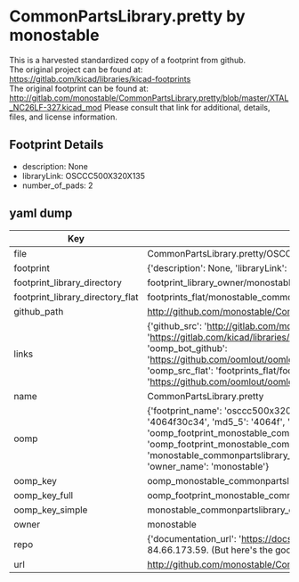 # CommonPartsLibrary.pretty by monostable  
This is a harvested standardized copy of a footprint from github.  
The original project can be found at:  
https://gitlab.com/kicad/libraries/kicad-footprints  
The original footprint can be found at:
http://gitlab.com/monostable/CommonPartsLibrary.pretty/blob/master/XTAL_NC26LF-327.kicad_mod
Please consult that link for additional, details, files, and license information.  
## Footprint Details
* description: None  
* libraryLink: OSCCC500X320X135  
* number_of_pads: 2  
## yaml dump  
| Key | Value |  
| --- | --- |  
| file | CommonPartsLibrary.pretty/OSCCC500X320X135.kicad_mod |  
| footprint | {'description': None, 'libraryLink': 'OSCCC500X320X135', 'number_of_pads': 2} |  
| footprint_library_directory | footprint_library_owner/monostable_CommonPartsLibrary.pretty |  
| footprint_library_directory_flat | footprints_flat/monostable_commonpartslibrary_osccc500x320x135/working |  
| github_path | http://github.com/monostable/CommonPartsLibrary.pretty/blob/master/OSCCC500X320X135.kicad_mod |  
| links | {'github_src': 'http://gitlab.com/monostable/CommonPartsLibrary.pretty/blob/master/XTAL_NC26LF-327.kicad_mod', 'github_src_repo': 'https://gitlab.com/kicad/libraries/kicad-footprints', 'oomp_bot': 'footprints/monostable_commonpartslibrary_osccc500x320x135/working', 'oomp_bot_github': 'https://github.com/oomlout/oomlout_oomp_footprint_bot/tree/main/footprints/monostable_commonpartslibrary_osccc500x320x135/working', 'oomp_src_flat': 'footprints_flat/footprints_flat/monostable_commonpartslibrary_osccc500x320x135/working', 'oomp_src_flat_github': 'https://github.com/oomlout/oomlout_oomp_footprint_src/tree/main/footprints_flat/monostable_commonpartslibrary_osccc500x320x135/working'} |  
| name | CommonPartsLibrary.pretty |  
| oomp | {'footprint_name': 'osccc500x320x135', 'library_name': 'commonpartslibrary', 'md5': '4064f30c347cc65e9bde42811ff72357', 'md5_10': '4064f30c34', 'md5_5': '4064f', 'md5_6': '4064f3', 'oomp_key': 'oomp_monostable_commonpartslibrary_osccc500x320x135', 'oomp_key_extra': 'oomp_footprint_monostable_commonpartslibrary_osccc500x320x135', 'oomp_key_full': 'oomp_footprint_monostable_commonpartslibrary_osccc500x320x135_4064f3', 'oomp_key_simple': 'monostable_commonpartslibrary_osccc500x320x135', 'original_filename': 'CommonPartsLibrary.pretty/OSCCC500X320X135.kicad_mod', 'owner_name': 'monostable'} |  
| oomp_key | oomp_monostable_commonpartslibrary_osccc500x320x135 |  
| oomp_key_full | oomp_footprint_monostable_commonpartslibrary_osccc500x320x135 |  
| oomp_key_simple | monostable_commonpartslibrary_osccc500x320x135 |  
| owner | monostable |  
| repo | {'documentation_url': 'https://docs.github.com/rest/overview/resources-in-the-rest-api#rate-limiting', 'message': "API rate limit exceeded for 84.66.173.59. (But here's the good news: Authenticated requests get a higher rate limit. Check out the documentation for more details.)"} |  
| url | http://github.com/monostable/CommonPartsLibrary.pretty |  

